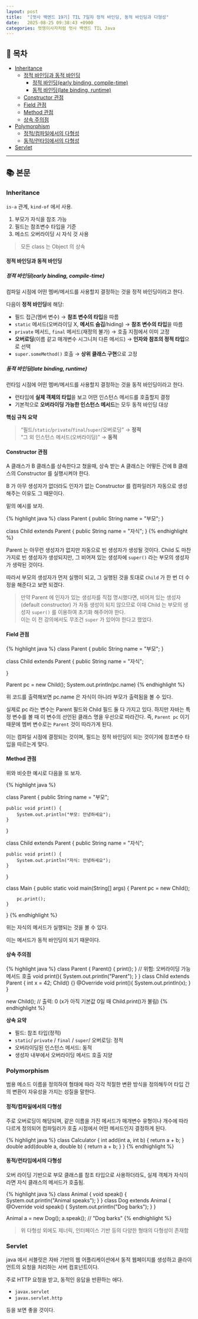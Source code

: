 ```yaml
---
layout: post
title:  "[멋사 백엔드 19기] TIL 7일차 정적 바인딩, 동적 바인딩과 다형성"
date:   2025-08-25 09:38:43 +0900
categories: 멋쟁이사자처럼 멋사 백엔드 TIL Java
---
```


<!--more-->

## 📂 목차
- [Inheritance](#inheritance)
    - [정적 바인딩과 동적 바인딩](#정적-바인딩과-동적-바인딩)
        - [정적 바인딩(early binding, compile-time)](#정적-바인딩early-binding-compile-time)
        - [동적 바인딩(late binding, runtime)](#동적-바인딩late-binding-runtime)
    - [Constructor 관점](#constructor-관점)
    - [Field 관점](#field-관점)
    - [Method 관점](#method-관점)
    - [상속 주의점](#상속-주의점)
- [Polymorphism](#polymorphism)
    - [정적/컴파일에서의 다형성](#정적컴파일에서의-다형성)
    - [동적/런타임에서의 다형성](#동적런타임에서의-다형성)
- [Servlet](#servlet)

---

## 📚 본문

### Inheritance

`is-a` 관계, `kind-of` 에서 사용.

1. 부모가 자식을 참조 가능
2. 필드는 참조변수 타입을 기준
3. 메소드 오버라이딩 시 자식 것 사용

> 모든 class 는 Object 의 상속

#### 정적 바인딩과 동적 바인딩

##### 정적 바인딩(early binding, compile-time)

컴파일 시점에 어떤 멤버/메서드를 사용할지 결정하는 것을 정적 바인딩이라고 한다.

다음이 **정적 바인딩**에 해당:

- 필드 접근(멤버 변수) → **참조 변수의 타입**을 따름
- `static` 메서드(오버라이딩 X, **메서드 숨김**/hiding) → **참조 변수의 타입**을 따름
- `private` 메서드, `final` 메서드(재정의 불가) → 호출 지점에서 이미 고정
- **오버로딩**(이름 같고 매개변수 시그니처 다른 메서드) → **인자와 참조의 정적 타입**으로 선택
- `super.someMethod()` 호출 → **상위 클래스 구현**으로 고정

##### 동적 바인딩(late binding, runtime)

런타임 시점에 어떤 멤버/메서드를 사용할지 결정하는 것을 동적 바인딩이라고 한다.

- 런타임에 **실제 객체의 타입**을 보고 어떤 인스턴스 메서드를 호출할지 결정
- 기본적으로 **오버라이딩 가능한 인스턴스 메서드**는 모두 동적 바인딩 대상

**핵심 규칙 요약**
> “필드/`static`/`private`/`final`/`super`/오버로딩” → **정적**  
> “그 외 인스턴스 메서드(오버라이딩)” → **동적**

#### Constructor 관점

A 클래스가 B 클래스를 상속한다고 쳤을때, 상속 받는 A 클래스는 어떻든 간에 B 클래스의 Constructor 를 실행시켜야 한다.

B 가 아무 생성자가 없더라도 인자가 없는 Constructor 를 컴파일러가 자동으로 생성해주는 이유도 그 때문이다.

밑의 예시를 보자.

{% highlight java %}
class Parent {
    public String name = "부모";
}

class Child extends Parent {
    public String name = "자식";
}
{% endhighlight %}

Parent 는 아무런 생성자가 없지만 자동으로 빈 생성자가 생성될 것이다. Child 도 마찬가지로 빈 생성자가 생성되지만, 그 비어져 있는 생성자에 `super()` 라는 부모의 생성자가 생략된 것이다.

따라서 부모의 생성자가 먼저 실행이 되고, 그 실행된 것을 토대로 `Child` 가 한 번 더 수정을 해준다고 보면 되겠다.

> 만약 Parent 에 인자가 있는 생성자를 직접 명시했다면, 비어져 있는 생성자(default constructor) 가 자동 생성이 되지 않으므로 이때 Child 는 부모의 생성자 `super()` 를 이용하여 초기화 해주어야 한다.  
이는 이 전 강의에서도 무조건 `super` 가 있어야 한다고 했었다.

#### Field 관점

{% highlight java %}
class Parent {
    public String name = "부모";
}

class Child extends Parent {
    public String name = "자식";

}

Parent pc = new Child();
System.out.println(pc.name)
{% endhighlight %}

위 코드를 출력해보면 pc.name 은 자식이 아니라 부모가 출력됨을 볼 수 있다.

실제로 pc 라는 변수는 Parent 필드와 Child 필드 둘 다 가지고 있다. 하지만 자바는 특정 변수를 볼 때 이 변수의 선언된 클래스 명을 우선으로 따라간다. 즉, `Parent pc` 이기 때문에 멤버 변수로는 `Parent` 것이 따라가게 된다.

이는 컴파일 시점에 결정되는 것이며, 필드는 정적 바인딩이 되는 것이기에 참조변수 타입을 따르는게 맞다.


#### Method 관점

위와 비슷한 예시로 다음을 또 보자.

{% highlight java %}

class Parent {
    public String name = "부모";

    public void print() {
        System.out.println("부모: 안녕하세요");
    }
}

class Child extends Parent {
    public String name = "자식";

    public void print() {
        System.out.println("자식: 안녕하세요");
    }
}

class Main {
    public static void main(String[] args) {
        Parent pc = new Child();

        pc.print();
    }
}
{% endhighlight %}

위는 자식의 메서드가 실행되는 것을 볼 수 있다.

이는 메서드가 동적 바인딩이 되기 때문이다.

#### 상속 주의점

{% highlight java %}
class Parent {
    Parent() { print(); }      // 위험: 오버라이딩 가능 메서드 호출
    void print(){ System.out.println("Parent"); }
}
class Child extends Parent {
    int x = 42;
    Child() {}
    @Override void print(){ System.out.println(x); }
}

new Child(); // 출력: 0   (x가 아직 기본값 0일 때 Child.print()가 불림)
{% endhighlight %}

**상속 요약**
- 필드: 참조 타입(정적)
- `static`/ `private` / `final` / `super`/ 오버로딩: 정적
- 오버라이딩된 인스턴스 메서드: 동적
- 생성자 내부에서 오버라이딩 메서드 호출 지양

### Polymorphism

범용 메소드 이름을 정의하여 형태에 따라 각각 적절한 변환 방식을 정의해두어 타입 간의 변환이 자유성을 가지는 성질을 말한다.

#### 정적/컴파일에서의 다형성

주로 오버로딩이 해당되며, 같은 이름을 가진 메서드가 매개변수 유형이나 개수에 따라 다르게 정의되어 컴파일러가 호출 시점에서 어떤 메서드인지 결정하게 된다.

{% highlight java %}
class Calculator {
    int add(int a, int b) { return a + b; }
    double add(double a, double b) { return a + b; }
}
{% endhighlight %}

#### 동적/런타임에서의 다형성

오버 라이딩 기반으로 부모 클래스를 참조 타입으로 사용하더라도, 실제 객체가 자식이라면 자식 클래스의 메서드가 호출됨.

{% highlight java %}
class Animal {
    void speak() { System.out.println("Animal speaks"); }
}
class Dog extends Animal {
    @Override
    void speak() { System.out.println("Dog barks"); }
}

Animal a = new Dog();
a.speak();  // "Dog barks"
{% endhighlight %}

> 위 다형성 외에도 제너릭, 인터페이스 기반 등의 다양한 형태의 다형성이 존재함

### Servlet

java 에서 서블릿은 자바 기반의 웹 어플리케이션에서 동적 웹페이지를 생성하고 클라이언트의 요청을 처리하는 서버 컴포넌트이다.

주로 HTTP 요청을 받고, 동적인 응답을 반환하는 애다.

- `javax.servlet`
- `javax.servlet.http`

등을 보면 좋을 것이다.